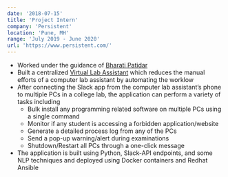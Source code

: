 ```yaml
---
date: '2018-07-15'
title: 'Project Intern'
company: 'Persistent'
location: 'Pune, MH'
range: 'July 2019 - June 2020'
url: 'https://www.persistent.com/'
---
```


- Worked under the guidance of [Bharati Patidar](https://www.linkedin.com/in/bharati-patidar/)
- Built a centralized [Virtual Lab Assistant](https://github.com/vedangwartikar/lab-assistant) which reduces the manual efforts of a computer lab assistant by automating the worklow
- After connecting the Slack app from the computer lab assistant’s phone to multiple PCs in a college lab, the application can perform a variety of tasks including
	- Bulk install any programming related software on multiple PCs using a single command
	- Monitor if any student is accessing a forbidden application/website
	- Generate a detailed process log from any of the PCs
	- Send a pop-up warning/alert during examinations
	- Shutdown/Restart all PCs through a one-click message
- The application is built using Python, Slack-API endpoints, and some NLP techniques and deployed using Docker containers and Redhat Ansible
